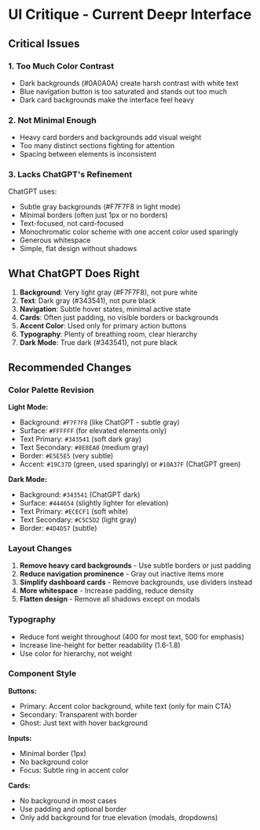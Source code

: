 # UI Critique - Current Deepr Interface

## Critical Issues

### 1. **Too Much Color Contrast**
- Dark backgrounds (#0A0A0A) create harsh contrast with white text
- Blue navigation button is too saturated and stands out too much
- Dark card backgrounds make the interface feel heavy

### 2. **Not Minimal Enough**
- Heavy card borders and backgrounds add visual weight
- Too many distinct sections fighting for attention
- Spacing between elements is inconsistent

### 3. **Lacks ChatGPT's Refinement**
ChatGPT uses:
- Subtle gray backgrounds (#F7F7F8 in light mode)
- Minimal borders (often just 1px or no borders)
- Text-focused, not card-focused
- Monochromatic color scheme with one accent color used sparingly
- Generous whitespace
- Simple, flat design without shadows

## What ChatGPT Does Right

1. **Background**: Very light gray (#F7F7F8), not pure white
2. **Text**: Dark gray (#343541), not pure black
3. **Navigation**: Subtle hover states, minimal active state
4. **Cards**: Often just padding, no visible borders or backgrounds
5. **Accent Color**: Used only for primary action buttons
6. **Typography**: Plenty of breathing room, clear hierarchy
7. **Dark Mode**: True dark (#343541), not pure black

## Recommended Changes

### Color Palette Revision

**Light Mode:**
- Background: `#F7F7F8` (like ChatGPT - subtle gray)
- Surface: `#FFFFFF` (for elevated elements only)
- Text Primary: `#343541` (soft dark gray)
- Text Secondary: `#8E8EA0` (medium gray)
- Border: `#E5E5E5` (very subtle)
- Accent: `#19C37D` (green, used sparingly) or `#10A37F` (ChatGPT green)

**Dark Mode:**
- Background: `#343541` (ChatGPT dark)
- Surface: `#444654` (slightly lighter for elevation)
- Text Primary: `#ECECF1` (soft white)
- Text Secondary: `#C5C5D2` (light gray)
- Border: `#4D4D57` (subtle)

### Layout Changes

1. **Remove heavy card backgrounds** - Use subtle borders or just padding
2. **Reduce navigation prominence** - Gray out inactive items more
3. **Simplify dashboard cards** - Remove backgrounds, use dividers instead
4. **More whitespace** - Increase padding, reduce density
5. **Flatten design** - Remove all shadows except on modals

### Typography

- Reduce font weight throughout (400 for most text, 500 for emphasis)
- Increase line-height for better readability (1.6-1.8)
- Use color for hierarchy, not weight

### Component Style

**Buttons:**
- Primary: Accent color background, white text (only for main CTA)
- Secondary: Transparent with border
- Ghost: Just text with hover background

**Inputs:**
- Minimal border (1px)
- No background color
- Focus: Subtle ring in accent color

**Cards:**
- No background in most cases
- Use padding and optional border
- Only add background for true elevation (modals, dropdowns)
